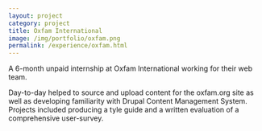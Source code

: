 ```yaml
---
layout: project
category: project
title: Oxfam International
image: /img/portfolio/oxfam.png
permalink: /experience/oxfam.html
---
```


A 6-month unpaid internship at Oxfam International working for their web team.

Day-to-day helped to source and upload content for the oxfam.org site as well as developing familiarity with Drupal Content Management System. Projects included producing a tyle guide and a written evaluation of a comprehensive user-survey.